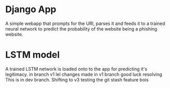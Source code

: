 # Django App
A simple webapp that prompts for the URl, parses it and feeds it to a trained
neural network to predict the probability of the website being a phishing
website.

# LSTM model 
A trained LSTM network is loaded onto to the app for predicting it's legitimacy.
in branch v1 lel
changes made in v1 branch
good luck resolving
This is in dev branch.
Shifting to v3
testing the git stash feature bois
